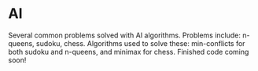 # AI
Several common problems solved with AI algorithms. Problems include: n-queens, sudoku, chess. 
Algorithms used to solve these: min-conflicts for both sudoku and n-queens, and minimax for chess. Finished code coming soon!

